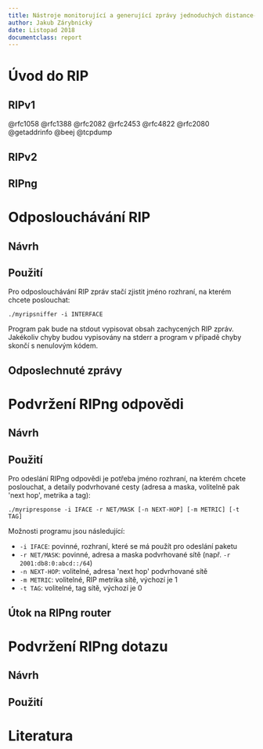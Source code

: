 ```yaml
---
title: Nástroje monitorující a generující zprávy jednoduchých distance-vector protokolů
author: Jakub Zárybnický
date: Listopad 2018
documentclass: report
---
```


# Úvod do RIP
## RIPv1
@rfc1058 @rfc1388 @rfc2082 @rfc2453 @rfc4822 @rfc2080 @getaddrinfo @beej @tcpdump

## RIPv2
## RIPng

# Odposlouchávání RIP
## Návrh
## Použití
Pro odposlouchávání RIP zpráv stačí zjistit jméno rozhraní, na kterém chcete
poslouchat:

    ./myripsniffer -i INTERFACE

Program pak bude na stdout vypisovat obsah zachycených RIP zpráv. Jakékoliv
chyby budou vypisovány na stderr a program v případě chyby skončí s nenulovým
kódem.

## Odposlechnuté zprávy


# Podvržení RIPng odpovědi
## Návrh
## Použití
Pro odeslání RIPng odpovědi je potřeba jméno rozhraní, na kterém chcete
poslouchat, a detaily podvrhované cesty (adresa a maska, volitelně pak 'next
hop', metrika a tag):

    ./myripresponse -i IFACE -r NET/MASK [-n NEXT-HOP] [-m METRIC] [-t TAG]

Možnosti programu jsou následující:
* `-i IFACE`: povinné, rozhraní, které se má použít pro odeslání paketu
* `-r NET/MASK`: povinné, adresa a maska podvrhované sítě (např. `-r 2001:db8:0:abcd::/64`)
* `-n NEXT-HOP`: volitelné, adresa 'next hop' podvrhované sítě
* `-m METRIC`: volitelné, RIP metrika sítě, výchozí je 1
* `-t TAG`: volitelné, tag sítě, výchozí je 0

## Útok na RIPng router

# Podvržení RIPng dotazu
## Návrh
## Použití


# Literatura

